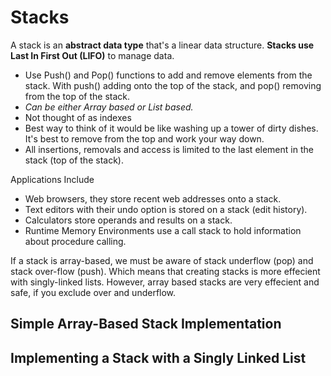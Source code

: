# Stacks

A stack is an **abstract data type** that's a linear data structure. **Stacks use Last In First Out (LIFO)** to manage data.

* Use Push() and Pop() functions to add and remove elements from the stack. With push() adding onto the top of the stack, and pop() removing from the top of the stack.
* _Can be either Array based or List based._
* Not thought of as indexes
* Best way to think of it would be like washing up a tower of dirty dishes. It's best to remove from the top and work your way down.
* All insertions, removals and access is limited to the last element in the stack (top of the stack).

Applications Include

* Web browsers, they store recent web addresses onto a stack.
* Text editors with their undo option is stored on a stack (edit history).
* Calculators store operands and results on a stack.
* Runtime Memory Environments use a call stack to hold information about procedure calling.

If a stack is array-based, we must be aware of stack underflow (pop) and stack over-flow (push). Which means that creating stacks is more effecient with singly-linked lists. However, array based stacks are very effecient and safe, if you exclude over and underflow.

## Simple Array-Based Stack Implementation&#x20;

## Implementing a Stack with a Singly Linked List
